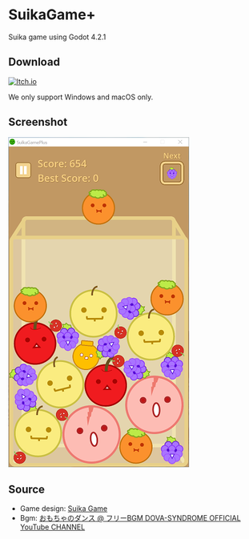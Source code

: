 # SuikaGame+

Suika game using Godot 4.2.1

## Download

[![Itch.io](https://img.shields.io/badge/Itch-%23FF0B34.svg?style=for-the-badge&logo=Itch.io&logoColor=white)](https://yunik1004.itch.io/suikagameplus)

We only support Windows and macOS only.

## Screenshot

![screenshot](resource/game_playing.png)

## Source

- Game design: [Suika Game](https://www.aladdinx.jp/pages/suika-game)
- Bgm: [おもちゃのダンス @ フリーBGM DOVA-SYNDROME OFFICIAL YouTube CHANNEL](https://www.youtube.com/watch?v=kKg-aXVS1YI)
